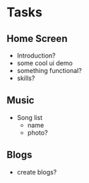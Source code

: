 # Tasks

## Home Screen
- Introduction?
- some cool ui demo
- something functional?
- skills?

## Music
- Song list
  - name
  - photo?

## Blogs
- create blogs?